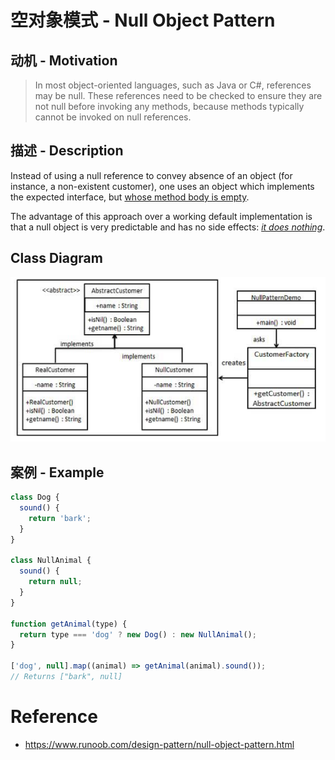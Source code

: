 # 空对象模式 - Null Object Pattern

## 动机 - Motivation

> In most object-oriented languages, such as Java or C#, references may be null. These references need to be checked to ensure they are not null before invoking any methods, because methods typically cannot be invoked on null references.

## 描述 - Description

Instead of using a null reference to convey absence of an object (for instance, a non-existent customer), one uses an object which implements the expected interface, but <u>whose method body is empty</u>. 

The advantage of this approach over a working default implementation is that a null object is very predictable and has no side effects: <u>*it does nothing*</u>.

## Class Diagram

<img src="./.images/image-20230302185034293.png" alt="image-20230302185034293" style="zoom:67%;" />

## 案例 - Example

```javascript
class Dog {
  sound() {
    return 'bark';
  }
}

class NullAnimal {
  sound() {
    return null;
  }
}

function getAnimal(type) {
  return type === 'dog' ? new Dog() : new NullAnimal();
}

['dog', null].map((animal) => getAnimal(animal).sound());
// Returns ["bark", null]
```

# Reference

* https://www.runoob.com/design-pattern/null-object-pattern.html